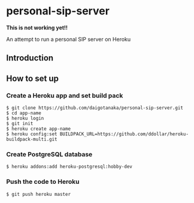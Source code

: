 <!--markdown-->
personal-sip-server
===================

**This is not working yet!!**

An attempt to run a personal SIP server on Heroku

## Introduction

## How to set up

### Create a Heroku app and set build pack

```
$ git clone https://github.com/daigotanaka/personal-sip-server.git
$ cd app-name
$ heroku login
$ git init
$ heroku create app-name
$ heroku config:set BUILDPACK_URL=https://github.com/ddollar/heroku-buildpack-multi.git
```

### Create PostgreSQL database

```
$ heroku addons:add heroku-postgresql:hobby-dev
```


### Push the code to Heroku

```
$ git push heroku master
```
